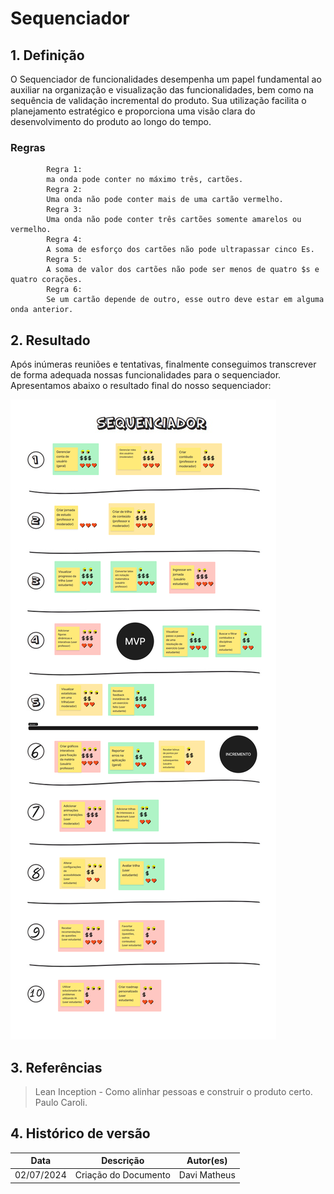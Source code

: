 # Sequenciador

## 1. Definição


O Sequenciador de funcionalidades desempenha um papel fundamental ao auxiliar na organização e visualização das funcionalidades, bem como na sequência de validação incremental do produto. Sua utilização facilita o planejamento estratégico e proporciona uma visão clara do desenvolvimento do produto ao longo do tempo.


### Regras

            Regra 1:
            ma onda pode conter no máximo três, cartões.           
            Regra 2:
            Uma onda não pode conter mais de uma cartão vermelho.
            Regra 3:
            Uma onda não pode conter três cartões somente amarelos ou vermelho.
            Regra 4:
            A soma de esforço dos cartões não pode ultrapassar cinco Es.
            Regra 5:
            A soma de valor dos cartões não pode ser menos de quatro $s e quatro corações.
            Regra 6:
            Se um cartão depende de outro, esse outro deve estar em alguma onda anterior.


## 2. Resultado 

Após inúmeras reuniões e tentativas, finalmente conseguimos transcrever de forma adequada nossas funcionalidades para o sequenciador. Apresentamos abaixo o resultado final do nosso sequenciador:


![Sequenciador](../assets/lean/sequenciador.png)


## 3. Referências

> Lean Inception - Como alinhar pessoas e construir o produto certo. Paulo Caroli.

## 4. Histórico de versão

|**Data**|**Descrição**|**Autor(es)**|
|--------|-------------|--------------|
|02/07/2024| Criação do Documento | Davi Matheus |

